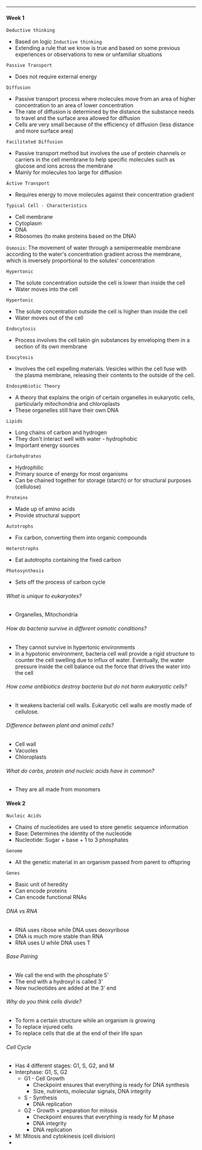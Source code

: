 ***
#### Week 1
`Deductive thinking`
* Based on logic
`Inductive thinking`
* Extending a rule that we know is true and based on some previous experiences or observations to new or unfamiliar situations

`Passive Transport`
* Does not require external energy

`Diffusion`
* Passive transport process where molecules move from an area of higher concentration to an area of lower concentration
* The rate of diffusion is determined by the distance the substance needs to travel and the surface area allowed for diffusion
* Cells are very small because of the efficiency of diffusion (less distance and more surface area)

`Facilitated Diffusion`
* Passive transport method but involves the use of protein channels or carriers in the cell membrane to help specific molecules such as glucose and ions across the membrane
* Mainly for molecules too large for diffusion

`Active Transport`
* Requires energy to move molecules against their concentration gradient

`Typical Cell - Characteristics`
* Cell membrane
* Cytoplasm
* DNA
* Ribosomes (to make proteins based on the DNA)

`Osmosis`: The movement of water through a semipermeable membrane according to the water's concentration gradient across the membrane, which is inversely proportional to the solutes' concentration

`Hypertonic`
* The solute concentration outside the cell is lower than inside the cell
* Water moves into the cell

`Hypertonic`
* The solute concentration outside the cell is higher than inside the cell
* Water moves out of the cell

`Endocytosis`
* Process involves the cell takin gin substances by enveloping them in a section of its own membrane

`Exocytosis`
* Involves the cell expelling materials. Vesicles within the cell fuse with the plasma membrane, releasing their contents to the outside of the cell.

`Endosymbiotic Theory`
* A theory that explains the origin of certain organelles in eukaryotic cells, particularly mitochondria and chloroplasts
* These organelles still have their own DNA

`Lipids`
* Long chains of carbon and hydrogen
* They don't interact well with water - hydrophobic
* Important energy sources

`Carbohydrates`
* Hydrophilic
* Primary source of energy for most organisms
* Can be chained together for storage (starch) or for structural purposes (cellulose)

`Proteins`
* Made up of amino acids
* Provide structural support

`Autotrophs`
* Fix carbon, converting them into organic compounds

`Heterotrophs`
* Eat autotrophs containing the fixed carbon

`Photosynthesis`
* Sets off the process of carbon cycle
###### What is unique to eukaryotes?
* Organelles, Mitochondria
###### How do bacteria survive in different osmotic conditions?
* They cannot survive in hypertonic environments
* In a hypotonic environment, bacteria cell wall provide a rigid structure to counter the cell swelling due to influx of water. Eventually, the water pressure inside the cell balance out the force that drives the water into the cell
###### How come antibiotics destroy bacteria but do not harm eukaryotic cells?
* It weakens bacterial cell walls. Eukaryotic cell walls are mostly made of cellulose.
###### Difference between plant and animal cells?
* Cell wall
* Vacuoles
* Chloroplasts
###### What do carbs, protein and nucleic acids have in common?
* They are all made from monomers


#### Week 2
`Nucleic Acids`
* Chains of nucleotides are used to store genetic sequence information
* Base: Determines the identity of the nucleotide
* Nucleotide: Sugar + base + 1 to 3 phosphates

`Genome`
* All the genetic material in an organism passed from parent to offspring

`Genes`
* Basic unit of heredity
* Can encode proteins
* Can encode functional RNAs

###### DNA vs RNA
* RNA uses ribose while DNA uses deoxyribose
* DNA is much more stable than RNA
* RNA uses U while DNA uses T

###### Base Pairing
* We call the end with the phosphate 5'
* The end with a hydroxyl is called 3'
* New nucleotides are added at the 3' end

###### Why do you think cells divide?
* To form a certain structure while an organism is growing
* To replace injured cells
* To replace cells that die at the end of their life span

###### Cell Cycle
* Has 4 different stages: G1, S, G2, and M
* Interphase: G1, S, G2
	* G1 - Cell Growth
		* Checkpoint ensures that everything is ready for DNA synthesis
		* Size, nutrients, molecular signals, DNA integrity
	* S - Synthesis
		* DNA replication
	* G2 - Growth + preparation for mitosis
		* Checkpoint ensures that everything is ready for M phase
		* DNA integrity
		* DNA replication
* M: Mitosis and cytokinesis (cell division)
* 